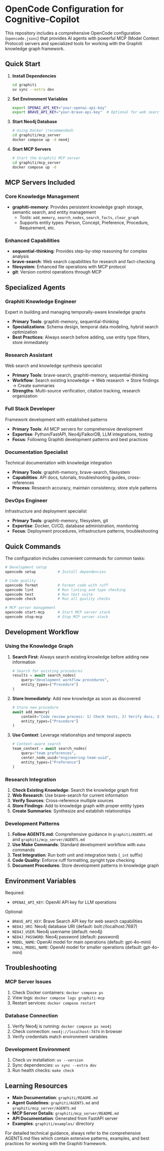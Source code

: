 # OpenCode Configuration for Cognitive-Copilot

This repository includes a comprehensive OpenCode configuration (`opencode.jsonc`) that provides AI agents with powerful MCP (Model Context Protocol) servers and specialized tools for working with the Graphiti knowledge graph framework.

## Quick Start

1. **Install Dependencies**
   ```bash
   cd graphiti
   uv sync --extra dev
   ```

2. **Set Environment Variables**
   ```bash
   export OPENAI_API_KEY="your-openai-api-key"
   export BRAVE_API_KEY="your-brave-api-key"  # Optional for web search
   ```

3. **Start Neo4j Database**
   ```bash
   # Using Docker (recommended)
   cd graphiti/mcp_server
   docker compose up -d neo4j
   ```

4. **Start MCP Servers**
   ```bash
   # Start the Graphiti MCP server
   cd graphiti/mcp_server
   docker compose up -d
   ```

## MCP Servers Included

### Core Knowledge Management
- **graphiti-memory**: Provides persistent knowledge graph storage, semantic search, and entity management
  - Tools: `add_memory`, `search_nodes`, `search_facts`, `clear_graph`
  - Supports entity types: Person, Concept, Preference, Procedure, Requirement, etc.

### Enhanced Capabilities  
- **sequential-thinking**: Provides step-by-step reasoning for complex analysis
- **brave-search**: Web search capabilities for research and fact-checking
- **filesystem**: Enhanced file operations with MCP protocol
- **git**: Version control operations through MCP

## Specialized Agents

### Graphiti Knowledge Engineer
Expert in building and managing temporally-aware knowledge graphs
- **Primary Tools**: graphiti-memory, sequential-thinking
- **Specializations**: Schema design, temporal data modeling, hybrid search optimization
- **Best Practices**: Always search before adding, use entity type filters, store immediately

### Research Assistant  
Web search and knowledge synthesis specialist
- **Primary Tools**: brave-search, graphiti-memory, sequential-thinking
- **Workflow**: Search existing knowledge → Web research → Store findings → Create summaries
- **Strengths**: Multi-source verification, citation tracking, research organization

### Full Stack Developer
Framework development with established patterns
- **Primary Tools**: All MCP servers for comprehensive development
- **Expertise**: Python/FastAPI, Neo4j/FalkorDB, LLM integrations, testing
- **Focus**: Following Graphiti development patterns and best practices

### Documentation Specialist
Technical documentation with knowledge integration
- **Primary Tools**: graphiti-memory, brave-search, filesystem
- **Capabilities**: API docs, tutorials, troubleshooting guides, cross-references
- **Process**: Research accuracy, maintain consistency, store style patterns

### DevOps Engineer
Infrastructure and deployment specialist  
- **Primary Tools**: graphiti-memory, filesystem, git
- **Expertise**: Docker, CI/CD, database administration, monitoring
- **Focus**: Deployment procedures, infrastructure patterns, troubleshooting

## Quick Commands

The configuration includes convenient commands for common tasks:

```bash
# Development setup
opencode setup          # Install dependencies

# Code quality
opencode format         # Format code with ruff
opencode lint           # Run linting and type checking
opencode test           # Run test suite
opencode check          # Run all quality checks

# MCP server management
opencode start-mcp      # Start MCP server stack
opencode stop-mcp       # Stop MCP server stack
```

## Development Workflow

### Using the Knowledge Graph
1. **Search First**: Always search existing knowledge before adding new information
   ```python
   # Search for existing procedures
   results = await search_nodes(
       query="development workflow procedures",
       entity_types=["Procedure"]
   )
   ```

2. **Store Immediately**: Add new knowledge as soon as discovered
   ```python
   # Store new procedure
   await add_memory(
       content="Code review process: 1) Check tests, 2) Verify docs, 3) Test locally",
       entity_types=["Procedure"]
   )
   ```

3. **Use Context**: Leverage relationships and temporal aspects
   ```python
   # Context-aware search
   team_context = await search_nodes(
       query="team preferences",
       center_node_uuid="engineering-team-uuid",
       entity_types=["Preference"]
   )
   ```

### Research Integration
1. **Check Existing Knowledge**: Search the knowledge graph first
2. **Web Research**: Use brave-search for current information
3. **Verify Sources**: Cross-reference multiple sources
4. **Store Findings**: Add to knowledge graph with proper entity types
5. **Create Summaries**: Synthesize and establish relationships

### Development Patterns
1. **Follow AGENTS.md**: Comprehensive guidance in `graphiti/AGENTS.md` and `graphiti/mcp_server/AGENTS.md`
2. **Use Make Commands**: Standard development workflow with `make` commands
3. **Test Integration**: Run both unit and integration tests (`_int` suffix)
4. **Code Quality**: Enforce ruff formatting, pyright type checking
5. **Document Procedures**: Store development patterns in knowledge graph

## Environment Variables

Required:
- `OPENAI_API_KEY`: OpenAI API key for LLM operations

Optional:
- `BRAVE_API_KEY`: Brave Search API key for web search capabilities
- `NEO4J_URI`: Neo4j database URI (default: bolt://localhost:7687)
- `NEO4J_USER`: Neo4j username (default: neo4j)
- `NEO4J_PASSWORD`: Neo4j password (default: password)
- `MODEL_NAME`: OpenAI model for main operations (default: gpt-4o-mini)
- `SMALL_MODEL_NAME`: OpenAI model for smaller operations (default: gpt-4o-mini)

## Troubleshooting

### MCP Server Issues
1. Check Docker containers: `docker compose ps`
2. View logs: `docker compose logs graphiti-mcp`
3. Restart services: `docker compose restart`

### Database Connection
1. Verify Neo4j is running: `docker compose ps neo4j`
2. Check connection: `neo4j://localhost:7474` in browser
3. Verify credentials match environment variables

### Development Environment
1. Check uv installation: `uv --version`
2. Sync dependencies: `uv sync --extra dev`
3. Run health checks: `make check`

## Learning Resources

- **Main Documentation**: `graphiti/README.md`
- **Agent Guidelines**: `graphiti/AGENTS.md` and `graphiti/mcp_server/AGENTS.md`
- **MCP Server Details**: `graphiti/mcp_server/README.md`
- **API Documentation**: Generated from FastAPI server
- **Examples**: `graphiti/examples/` directory

For detailed technical guidance, always refer to the comprehensive AGENTS.md files which contain extensive patterns, examples, and best practices for working with the Graphiti framework.